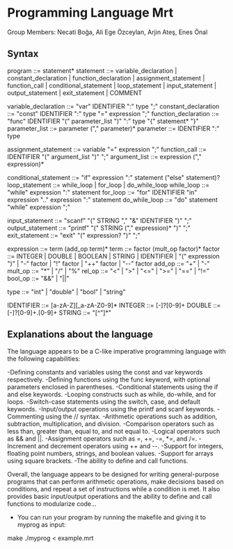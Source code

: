 # Programming Language Mrt
Group Members: Necati Boğa, Ali Ege Özceylan, Arjin Ateş, Enes Önal

## Syntax
program      ::= statement*
statement    ::= variable_declaration | constant_declaration | function_declaration
               | assignment_statement | function_call | conditional_statement | loop_statement 
               | input_statement | output_statement | exit_statement | COMMENT

variable_declaration ::= "var" IDENTIFIER ":" type ";"
constant_declaration ::= "const" IDENTIFIER ":" type "=" expression ";"
function_declaration ::= "func" IDENTIFIER "(" parameter_list ")" ":" type "{" statement* "}"
parameter_list        ::= parameter ("," parameter)*
parameter             ::= IDENTIFIER ":" type

assignment_statement ::= variable "=" expression ";"
function_call         ::= IDENTIFIER "(" argument_list ")" ";"
argument_list         ::= expression ("," expression)*

conditional_statement ::= "if" expression ":" statement ("else" statement)?
loop_statement         ::= while_loop | for_loop | do_while_loop
while_loop             ::= "while" expression ":" statement
for_loop               ::= "for" IDENTIFIER "in" expression ".." expression ":" statement
do_while_loop          ::= "do" statement "while" expression ";"

input_statement   ::= "scanf" "(" STRING "," "&" IDENTIFIER ")" ";"
output_statement  ::= "printf" "(" STRING ("," expression)* ")" ";"
exit_statement    ::= "exit" "(" expression? ")" ";"

expression       ::= term (add_op term)*
term             ::= factor (mult_op factor)*
factor           ::= INTEGER | DOUBLE | BOOLEAN | STRING | IDENTIFIER
                   | "(" expression ")" | "-" factor | "!" factor | "++" factor | "--" factor
add_op           ::= "+" | "-"
mult_op          ::= "*" | "/" | "%"
rel_op           ::= "<" | ">" | "<=" | ">=" | "==" | "!="
bool_op          ::= "&&" | "||"

type             ::= "int" | "double" | "bool" | "string"

IDENTIFIER       ::= [a-zA-Z][_a-zA-Z0-9]*
INTEGER          ::= [-]?[0-9]+
DOUBLE           ::= [-]?[0-9]+\.[0-9]+
STRING           ::= \"[^\"]*\"   

## Explanations about the language
The language appears to be a C-like imperative programming language with the following capabilities:

-Defining constants and variables using the const and var keywords respectively.
-Defining functions using the func keyword, with optional parameters enclosed in parentheses.
-Conditional statements using the if and else keywords.
-Looping constructs such as while, do-while, and for loops.
-Switch-case statements using the switch, case, and default keywords.
-Input/output operations using the printf and scanf keywords.
-Commenting using the // syntax.
-Arithmetic operations such as addition, subtraction, multiplication, and division.
-Comparison operators such as less than, greater than, equal to, and not equal to.
-Logical operators such as && and ||.
-Assignment operators such as =, +=, -=, *=, and /=.
-Increment and decrement operators using ++ and --.
-Support for integers, floating point numbers, strings, and boolean values.
-Support for arrays using square brackets.
-The ability to define and call functions.

Overall, the language appears to be designed for writing general-purpose programs that can perform arithmetic operations, make decisions based on conditions, and repeat a set of instructions while a condition is met. It also provides basic input/output operations and the ability to define and call functions to modularize code...

- You can run your program by running the makefile and giving it to myprog as input:

make
./myprog < example.mrt
